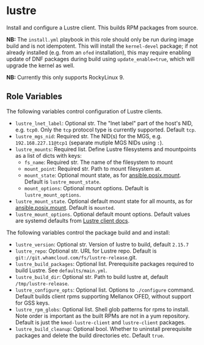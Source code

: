 # lustre

Install and configure a Lustre client. This builds RPM packages from source.

**NB:** The `install.yml` playbook in this role should only be run during image build and is not idempotent. This will install the `kernel-devel` package; if not already installed (e.g. from an `ofed` installation), this may require enabling update of DNF packages during build using `update_enable=true`, which will upgrade the kernel as well.

**NB:** Currently this only supports RockyLinux 9.

## Role Variables

The following variables control configuration of Lustre clients.

- `lustre_lnet_label`: Optional str. The "lnet label" part of the host's NID, e.g. `tcp0`. Only the `tcp` protocol type is currently supported. Default `tcp`.
- `lustre_mgs_nid`: Required str. The NID(s) for the MGS, e.g. `192.168.227.11@tcp1` (separate mutiple MGS NIDs using `:`).
- `lustre_mounts`: Required list. Define Lustre filesystems and mountpoints as a list of dicts with keys:
  - `fs_name`: Required str. The name of the filesystem to mount
  - `mount_point`: Required str. Path to mount filesystem at.
  - `mount_state`: Optional mount state, as for [ansible.posix.mount](https://docs.ansible.com/ansible/latest/collections/ansible/posix/mount_module.html#parameter-state). Default is `lustre_mount_state`.
  - `mount_options`: Optional mount options. Default is `lustre_mount_options`.
- `lustre_mount_state`. Optional default mount state for all mounts, as for [ansible.posix.mount](https://docs.ansible.com/ansible/latest/collections/ansible/posix/mount_module.html#parameter-state). Default is `mounted`.
- `lustre_mount_options`. Optional default mount options. Default values are systemd defaults from [Lustre client docs](http://wiki.lustre.org/Mounting_a_Lustre_File_System_on_Client_Nodes).

The following variables control the package build and and install:
- `lustre_version`: Optional str. Version of lustre to build, default `2.15.7`
- `lustre_repo`: Optional str. URL for Lustre repo. Default is `git://git.whamcloud.com/fs/lustre-release`.git.
- `lustre_build_packages`: Optional list. Prerequisite packages required to build Lustre. See `defaults/main.yml`.
- `lustre_build_dir`: Optional str. Path to build lustre at, default `/tmp/lustre-release`.
- `lustre_configure_opts`: Optional list. Options to `./configure` command. Default builds client rpms supporting Mellanox OFED, without support for GSS keys.
- `lustre_rpm_globs`: Optional list. Shell glob patterns for rpms to install. Note order is important as the built RPMs are not in a yum repository. Default is just the `kmod-lustre-client` and `lustre-client` packages.
- `lustre_build_cleanup`: Optional bool. Whether to uninstall prerequisite packages and delete the build directories etc. Default `true`.
